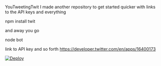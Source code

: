YouTweetingTwit
I made another repository to get started quicker with links to the API keys and everything

npm install twit

and away you go

node bot

link to API key and so forth https://developer.twitter.com/en/apps/16400173


<a href="https://heroku.com/deploy">
  <img src="https://www.herokucdn.com/deploy/button.svg" alt="Deploy">
</a>